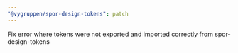 ```yaml
---
"@vygruppen/spor-design-tokens": patch
---
```


Fix error where tokens were not exported and imported correctly from spor-design-tokens
